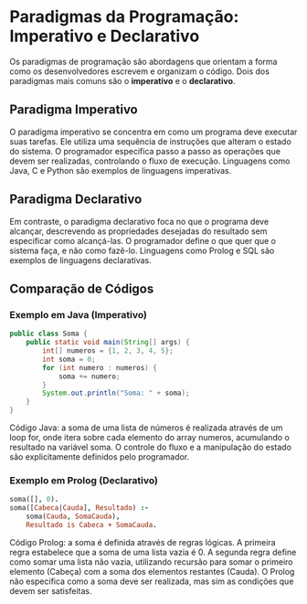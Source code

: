 # Paradigmas da Programação: Imperativo e Declarativo

Os paradigmas de programação são abordagens que orientam a forma como os desenvolvedores escrevem e organizam o código. Dois dos paradigmas mais comuns são o **imperativo** e o **declarativo**.

## Paradigma Imperativo

O paradigma imperativo se concentra em como um programa deve executar suas tarefas. Ele utiliza uma sequência de instruções que alteram o estado do sistema. O programador especifica passo a passo as operações que devem ser realizadas, controlando o fluxo de execução. Linguagens como Java, C e Python são exemplos de linguagens imperativas.

## Paradigma Declarativo

Em contraste, o paradigma declarativo foca no que o programa deve alcançar, descrevendo as propriedades desejadas do resultado sem especificar como alcançá-las. O programador define o que quer que o sistema faça, e não como fazê-lo. Linguagens como Prolog e SQL são exemplos de linguagens declarativas.

## Comparação de Códigos

### Exemplo em Java (Imperativo)

```java
public class Soma {
    public static void main(String[] args) {
        int[] numeros = {1, 2, 3, 4, 5};
        int soma = 0;
        for (int numero : numeros) {
            soma += numero;
        }
        System.out.println("Soma: " + soma);
    }
}
```
Código Java: a soma de uma lista de números é realizada através de um loop for, onde itera sobre cada elemento do array numeros, acumulando o resultado na variável soma. O controle do fluxo e a manipulação do estado são explicitamente definidos pelo programador.

### Exemplo em Prolog (Declarativo)
```prolog
soma([], 0).
soma([Cabeca|Cauda], Resultado) :-
    soma(Cauda, SomaCauda),
    Resultado is Cabeca + SomaCauda.
```
Código Prolog: a soma é definida através de regras lógicas. A primeira regra estabelece que a soma de uma lista vazia é 0. A segunda regra define como somar uma lista não vazia, utilizando recursão para somar o primeiro elemento (Cabeça) com a soma dos elementos restantes (Cauda). O Prolog não especifica como a soma deve ser realizada, mas sim as condições que devem ser satisfeitas.

